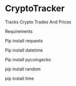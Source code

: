# CryptoTracker
Tracks Crypto Trades And Prices

Requirements 

Pip install requests

Pip install datetime

Pip install pycoingecko

pip install random

pip install time

